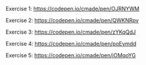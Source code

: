 Exercise 1: https://codepen.io/cmade/pen/OJRNYWM

Exercise 2: https://codepen.io/cmade/pen/QWKNRpv

Exercise 3: https://codepen.io/cmade/pen/zYKqQdJ

Exercise 4: https://codepen.io/cmade/pen/poEymdd

Exercise 5: https://codepen.io/cmade/pen/jOMqoYG
